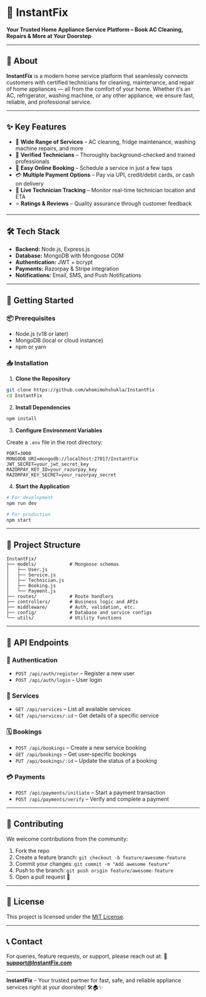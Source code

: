# 🚪 InstantFix

**Your Trusted Home Appliance Service Platform – Book AC Cleaning, Repairs & More at Your Doorstep**

---

## 🏡 About

**InstantFix** is a modern home service platform that seamlessly connects customers with certified technicians for cleaning, maintenance, and repair of home appliances — all from the comfort of your home. Whether it’s an AC, refrigerator, washing machine, or any other appliance, we ensure fast, reliable, and professional service.

---

## ✨ Key Features

* 🔧 **Wide Range of Services** – AC cleaning, fridge maintenance, washing machine repairs, and more
* 👷 **Verified Technicians** – Thoroughly background-checked and trained professionals
* 📱 **Easy Online Booking** – Schedule a service in just a few taps
* 💳 **Multiple Payment Options** – Pay via UPI, credit/debit cards, or cash on delivery
* 📍 **Live Technician Tracking** – Monitor real-time technician location and ETA
* ⭐ **Ratings & Reviews** – Quality assurance through customer feedback

---

## 🛠 Tech Stack

* **Backend:** Node.js, Express.js
* **Database:** MongoDB with Mongoose ODM
* **Authentication:** JWT + bcrypt
* **Payments:** Razorpay & Stripe integration
* **Notifications:** Email, SMS, and Push Notifications

---

## 🚀 Getting Started

### 📦 Prerequisites

* Node.js (v18 or later)
* MongoDB (local or cloud instance)
* npm or yarn

### 📥 Installation

1. **Clone the Repository**

```bash
git clone https://github.com/whomimohshukla/InstantFix
cd InstantFix
```

2. **Install Dependencies**

```bash
npm install
```

3. **Configure Environment Variables**

Create a `.env` file in the root directory:

```env
PORT=3000
MONGODB_URI=mongodb://localhost:27017/InstantFix
JWT_SECRET=your_jwt_secret_key
RAZORPAY_KEY_ID=your_razorpay_key
RAZORPAY_KEY_SECRET=your_razorpay_secret
```

4. **Start the Application**

```bash
# For development
npm run dev

# For production
npm start
```

---

## 📁 Project Structure

```
InstantFix/
├── models/            # Mongoose schemas
│   ├── User.js
│   ├── Service.js
│   ├── Technician.js
│   ├── Booking.js
│   └── Payment.js
├── routes/            # Route handlers
├── controllers/       # Business logic and APIs
├── middleware/        # Auth, validation, etc.
├── config/            # Database and service configs
└── utils/             # Utility functions
```

---

## 📡 API Endpoints

### 🔐 Authentication

* `POST /api/auth/register` – Register a new user
* `POST /api/auth/login` – User login

### 🧰 Services

* `GET /api/services` – List all available services
* `GET /api/services/:id` – Get details of a specific service

### 🗓 Bookings

* `POST /api/bookings` – Create a new service booking
* `GET /api/bookings` – Get user-specific bookings
* `PUT /api/bookings/:id` – Update the status of a booking

### 💳 Payments

* `POST /api/payments/initiate` – Start a payment transaction
* `POST /api/payments/verify` – Verify and complete a payment


---

## 🤝 Contributing

We welcome contributions from the community:

1. Fork the repo
2. Create a feature branch: `git checkout -b feature/awesome-feature`
3. Commit your changes: `git commit -m "Add awesome feature"`
4. Push to the branch: `git push origin feature/awesome-feature`
5. Open a pull request 🚀

---

## 📄 License

This project is licensed under the [MIT License](LICENSE).

---

## 📞 Contact

For queries, feature requests, or support, please reach out at:
📧 **[support@InstantFix.com](mailto:support@doorstepfix.com)**

---

**InstantFix** – Your trusted partner for fast, safe, and reliable appliance services right at your doorstep! 🛠️🏠✨

